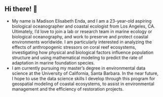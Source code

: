 ## Hi there! 👋

- My name is Madison Elisabeth Enda, and I am a 23-year-old aspiring biological oceanographer and coastal ecologist from Los Angeles, CA. Ultimately, I’d love to join a lab or research team in marine ecology or biological oceanography, and work to preserve and protect coastal environments worldwide. I am particularly interested in analyzing the effects of anthropogenic stressors on coral reef ecosystems, investigating how physical and biological factors influence population structure and using mathematical modeling to predict the rate of adaptation in marine foundation species.
- I am currently pursuing my master’s degree in environmental data science at the University of California, Santa Barbara. In the near future, I hope to use the data science skills I develop through this program for geospatial modeling of coastal ecosystems, to assist in environmental management and the efficiency of restoration projects.
<!--
**madisonenda/madisonenda** is a ✨ _special_ ✨ repository because its `README.md` (this file) appears on your GitHub profile.


